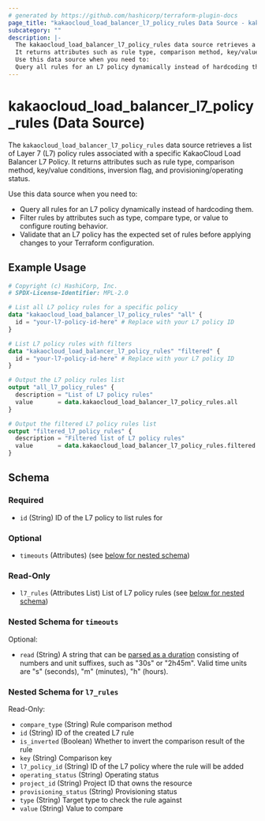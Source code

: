 ```yaml
---
# generated by https://github.com/hashicorp/terraform-plugin-docs
page_title: "kakaocloud_load_balancer_l7_policy_rules Data Source - kakaocloud"
subcategory: ""
description: |-
  The kakaocloud_load_balancer_l7_policy_rules data source retrieves a list of Layer 7 (L7) policy rules associated with a specific KakaoCloud Load Balancer L7 Policy.
  It returns attributes such as rule type, comparison method, key/value conditions, inversion flag, and provisioning/operating status.
  Use this data source when you need to:
  Query all rules for an L7 policy dynamically instead of hardcoding them.Filter rules by attributes such as type, compare type, or value to configure routing behavior.Validate that an L7 policy has the expected set of rules before applying changes to your Terraform configuration.
---
```


# kakaocloud_load_balancer_l7_policy_rules (Data Source)

The `kakaocloud_load_balancer_l7_policy_rules` data source retrieves a list of Layer 7 (L7) policy rules associated with a specific KakaoCloud Load Balancer L7 Policy.
It returns attributes such as rule type, comparison method, key/value conditions, inversion flag, and provisioning/operating status.

Use this data source when you need to:

- Query all rules for an L7 policy dynamically instead of hardcoding them.
- Filter rules by attributes such as type, compare type, or value to configure routing behavior.
- Validate that an L7 policy has the expected set of rules before applying changes to your Terraform configuration.

<!-- ## Available filters 없음 -->

## Example Usage

```terraform
# Copyright (c) HashiCorp, Inc.
# SPDX-License-Identifier: MPL-2.0

# List all L7 policy rules for a specific policy
data "kakaocloud_load_balancer_l7_policy_rules" "all" {
  id = "your-l7-policy-id-here" # Replace with your L7 policy ID
}

# List L7 policy rules with filters
data "kakaocloud_load_balancer_l7_policy_rules" "filtered" {
  id = "your-l7-policy-id-here" # Replace with your L7 policy ID
}

# Output the L7 policy rules list
output "all_l7_policy_rules" {
  description = "List of L7 policy rules"
  value       = data.kakaocloud_load_balancer_l7_policy_rules.all
}

# Output the filtered L7 policy rules list
output "filtered_l7_policy_rules" {
  description = "Filtered list of L7 policy rules"
  value       = data.kakaocloud_load_balancer_l7_policy_rules.filtered
}
```

<!-- schema generated by tfplugindocs -->
## Schema

### Required

- `id` (String) ID of the L7 policy to list rules for

### Optional

- `timeouts` (Attributes) (see [below for nested schema](#nestedatt--timeouts))

### Read-Only

- `l7_rules` (Attributes List) List of L7 policy rules (see [below for nested schema](#nestedatt--l7_rules))

<a id="nestedatt--timeouts"></a>
### Nested Schema for `timeouts`

Optional:

- `read` (String) A string that can be [parsed as a duration](https://pkg.go.dev/time#ParseDuration) consisting of numbers and unit suffixes, such as "30s" or "2h45m". Valid time units are "s" (seconds), "m" (minutes), "h" (hours).


<a id="nestedatt--l7_rules"></a>
### Nested Schema for `l7_rules`

Read-Only:

- `compare_type` (String) Rule comparison method
- `id` (String) ID of the created L7 rule
- `is_inverted` (Boolean) Whether to invert the comparison result of the rule
- `key` (String) Comparison key
- `l7_policy_id` (String) ID of the L7 policy where the rule will be added
- `operating_status` (String) Operating status
- `project_id` (String) Project ID that owns the resource
- `provisioning_status` (String) Provisioning status
- `type` (String) Target type to check the rule against
- `value` (String) Value to compare
